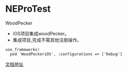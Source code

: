 # NEProTest

WoodPecker
- iOS项目集成woodPecker。
- 集成项目,完成不需其他注册操作。

```
use_frameworks!
  pod 'WoodPeckeriOS', :configurations => ['Debug']
```
[文档地址](https://www.yuque.com/lululu-dwn3b/oli9zl/qn8vyi "文档地址")
